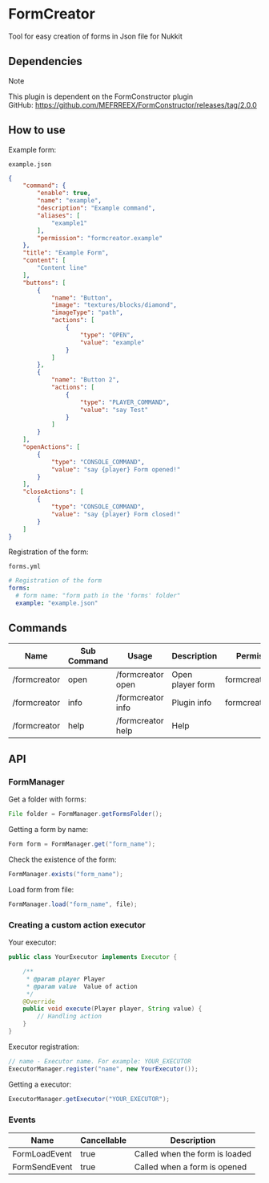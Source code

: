 # FormCreator
Tool for easy creation of forms in Json file for Nukkit

## Dependencies
> [!note]
> This plugin is dependent on the FormConstructor plugin     
> GitHub: https://github.com/MEFRREEX/FormConstructor/releases/tag/2.0.0

## How to use
Example form:

`example.json`
```json
{
    "command": {
        "enable": true,
        "name": "example",
        "description": "Example command",
        "aliases": [
            "example1"
        ],
        "permission": "formcreator.example"
    },
    "title": "Example Form",
    "content": [
        "Content line"
    ],
    "buttons": [
        {
            "name": "Button",
            "image": "textures/blocks/diamond",
            "imageType": "path",
            "actions": [
                {
                    "type": "OPEN",
                    "value": "example"
                }
            ]
        },
        {
            "name": "Button 2",
            "actions": [
                {
                    "type": "PLAYER_COMMAND",
                    "value": "say Test"
                }
            ]
        }
    ],
    "openActions": [
        {
            "type": "CONSOLE_COMMAND",
            "value": "say {player} Form opened!"
        }
    ],
    "closeActions": [
        {
            "type": "CONSOLE_COMMAND",
            "value": "say {player} Form closed!"
        }
    ]
}
```
Registration of the form:

`forms.yml`
```yml
# Registration of the form
forms:
  # form name: "form path in the 'forms' folder"
  example: "example.json"
```

## Commands
| Name         | Sub Command | Usage                             | Description      | Permission       |
|--------------|-------------|-----------------------------------|------------------|------------------|
| /formcreator | open        | /formcreator open <form> <player> | Open player form | formcreator.open |
| /formcreator | info        | /formcreator info                 | Plugin info      | formcreator.info |
| /formcreator | help        | /formcreator help                 | Help             |                  |

## API
### FormManager
Get a folder with forms:
```java
File folder = FormManager.getFormsFolder();
```
Getting a form by name:
```java
Form form = FormManager.get("form_name");
```
Check the existence of the form:
```java
FormManager.exists("form_name");
```
Load form from file:
```java
FormManager.load("form_name", file);
```

### Creating a custom action executor

Your executor:
```java
public class YourExecutor implements Executor {

    /**
     * @param player Player
     * @param value  Value of action
     */
    @Override
    public void execute(Player player, String value) {
        // Handling action
    }
}
```

Executor registration:
```java
// name - Executor name. For example: YOUR_EXECUTOR 
ExecutorManager.register("name", new YourExecutor());
```
Getting a executor:
```java
ExecutorManager.getExecutor("YOUR_EXECUTOR");
```

### Events
| Name          | Cancellable | Description                    |
|---------------|-------------|--------------------------------|
| FormLoadEvent | true        | Called when the form is loaded |
| FormSendEvent | true        | Called when a form is opened   |
